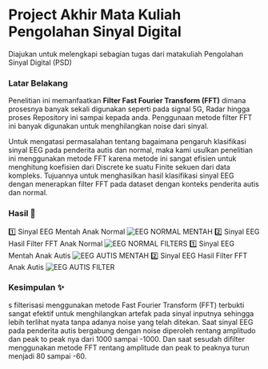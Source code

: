 
# Project Akhir Mata Kuliah Pengolahan Sinyal Digital
Diajukan untuk melengkapi sebagian tugas dari matakuliah
Pengolahan Sinyal Digital (PSD)

### Latar Belakang
Penelitian ini memanfaatkan **Filter Fast Fourier Transform (FFT)** dimana prosesnya banyak sekali
digunakan seperti pada signal 5G, Radar hingga proses Repository ini sampai kepada anda. Penggunaan metode
filter FFT ini banyak digunakan untuk menghilangkan noise dari sinyal.

Untuk mengatasi permasalahan tentang bagaimana pengaruh klasifikasi
sinyal EEG pada penderita autis dan normal, maka kami usulkan penelitian ini
menggunakan metode FFT karena metode ini sangat efisien untuk menghitung
koefisien dari Discrete ke suatu Finite sekuen dari data kompleks. Tujuannya
untuk menghasilkan hasil klasifikasi sinyal EEG dengan menerapkan filter FFT
pada dataset dengan konteks penderita autis dan normal.


### Hasil 🙌
1️⃣ Sinyal EEG Mentah Anak Normal
![EEG NORMAL MENTAH](https://user-images.githubusercontent.com/89723505/204079198-5c1521a3-e851-46bd-980f-48bda25dcd3b.png)
2️⃣ Sinyal EEG Hasil Filter FFT Anak Normal
![EEG NORMAL FILTERS](https://user-images.githubusercontent.com/89723505/204079216-460ec982-6c30-4f8a-a038-2cc6ff7eb92a.png)
1️⃣ Sinyal EEG Mentah Anak Autis
![EEG AUTIS MENTAH](https://user-images.githubusercontent.com/89723505/204078684-2b385cdf-ddaf-4a46-8175-2431d6c739b6.png)
2️⃣ Sinyal EEG Hasil Filter FFT Anak Autis
![EEG AUTIS FILTER](https://user-images.githubusercontent.com/89723505/204079090-17dd16cb-dbdd-407e-a984-785057401319.png)

### Kesimpulan ✨
s filterisasi menggunakan metode Fast Fourier Transform (FFT) terbukti sangat efektif untuk menghilangkan artefak pada sinyal inputnya sehingga lebih terlihat nyata tanpa adanya noise yang telah ditekan. Saat sinyal EEG pada penderita autis bergabung dengan noise diperoleh rentang amplitudo dan peak to peak nya dari 1000 sampai -1000. Dan saat sesudah difilter menggunakan metode FFT rentang amplitude dan peak to peaknya turun menjadi 80 sampai -60.
